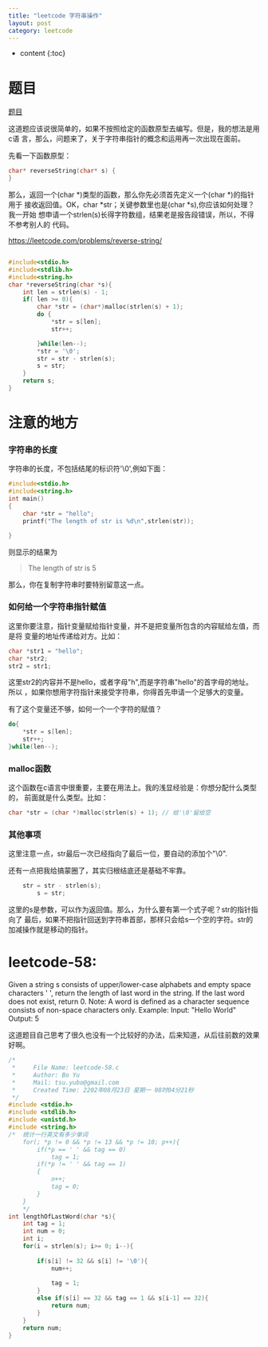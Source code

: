 ```yaml
---
title: "leetcode 字符串操作"
layout: post
category: leetcode
---
```


* content
{:toc}

# 题目

[题目](!https://leetcode.com/problems/reverse-string/)

这道题应该说很简单的，如果不按照给定的函数原型去编写。但是，我的想法是用c语
言，那么，问题来了，关于字符串指针的概念和运用再一次出现在面前。

先看一下函数原型：

```c
char* reverseString(char* s) {
}
```
那么，返回一个(char *)类型的函数，那么你先必须首先定义一个(char *)的指针用于
接收返回值。OK，char *str；关键参数里也是(char *s),你应该如何处理？我一开始
想申请一个strlen(s)长得字符数组，结果老是报告段错误，所以，不得不参考别人的
代码。

https://leetcode.com/problems/reverse-string/

```c

#include<stdio.h>
#include<stdlib.h>
#include<string.h>
char *reverseString(char *s){
	int len = strlen(s) - 1;
	if( len >= 0){
		char *str = (char*)malloc(strlen(s) + 1);
		do {
			*str = s[len];
			str++;

		}while(len--);
		*str = '\0';
		str = str - strlen(s);
		s = str;
	}
	return s;
}

```
# 注意的地方

### 字符串的长度

字符串的长度，不包括结尾的标识符'\0',例如下面：

```c
#include<stdio.h>
#include<string.h>
int main()
{
	char *str = "hello";
	printf("The length of str is %d\n",strlen(str));

}

```

则显示的结果为

> The length of str is 5

那么，你在复制字符串时要特别留意这一点。

### 如何给一个字符串指针赋值

这里你要注意，指针变量赋给指针变量，并不是把变量所包含的内容赋给左值，而是将
变量的地址传递给对方。比如：

```c
char *str1 = "hello";
char *str2;
str2 = str1;
```
这里str2的内容并不是hello，或者字母"h",而是字符串"hello"的首字母的地址。所以
，如果你想用字符指针来接受字符串，你得首先申请一个足够大的变量。

有了这个变量还不够，如何一个一个字符的赋值？

```c
do{
	*str = s[len];
	str++;
}while(len--);

```

### malloc函数

这个函数在c语言中很重要，主要在用法上。我的浅显经验是：你想分配什么类型的，
前面就是什么类型。比如：

```c
char *str = (char *)malloc(strlen(s) + 1); // 给'\0'留给空
```

### 其他事项

这里注意一点，str最后一次已经指向了最后一位，要自动的添加个"\0".

还有一点把我给搞蒙圈了，其实归根结底还是基础不牢靠。

```c
	str = str - strlen(s);
		s = str;
```

这里的s是参数，可以作为返回值。那么，为什么要有第一个式子呢？str的指针指向了
最后，如果不把指针回送到字符串首部，那样只会给s一个空的字符。str的加减操作就是移动的指针。

# leetcode-58:
Given a string s consists of upper/lower-case alphabets and empty space characters ' ', return the length of last word in the string.  If the last word does not exist, return 0.  Note: A word is defined as a character sequence consists of non-space characters only.
Example:  Input: "Hello World" Output: 5

这道题目自己思考了很久也没有一个比较好的办法，后来知道，从后往前数的效果好啊。

```c
/*
 *     File Name: leetcode-58.c
 *     Author: Bo Yu
 *     Mail: tsu.yubo@gmail.com
 *     Created Time: 2202年08月23日 星期一 08时04分21秒
 */
#include <stdio.h>
#include <stdlib.h>
#include <unistd.h>
#include <string.h>
/*  统计一行英文有多少单词
	for(; *p != 0 && *p != 13 && *p != 10; p++){
		if(*p == ' ' && tag == 0)
			tag = 1;
		if(*p != ' ' && tag == 1)
		{
			n++;
			tag = 0;
		}
	}
	*/
int lengthOfLastWord(char *s){
    int tag = 1;	
	int num = 0;
    int i;
    for(i = strlen(s); i>= 0; i--){
    	   
        if(s[i] != 32 && s[i] != '\0'){
            num++;
           
            tag = 1;
        }
        else if(s[i] == 32 && tag == 1 && s[i-1] == 32){
            return num;
        }
    }
	return num;
}


```

